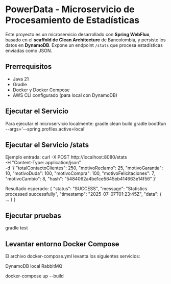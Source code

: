 # PowerData - Microservicio de Procesamiento de Estadísticas

Este proyecto es un microservicio desarrollado con **Spring WebFlux**, basado en el **scaffold de Clean Architecture** de Bancolombia, y persiste los datos en **DynamoDB**. Expone un endpoint `/stats` que procesa estadísticas enviadas como JSON.

## Prerrequisitos

- Java 21
- Gradle
- Docker y Docker Compose
- AWS CLI configurado (para local con DynamoDB)

## Ejecutar el Servicio

Para ejecutar el microservicio localmente:
gradle clean build
gradle bootRun --args='--spring.profiles.active=local'

## Ejecutar el Servicio **/stats**

Ejemplo entrada:
curl -X POST http://localhost:8080/stats \
  -H "Content-Type: application/json" \
  -d '{
    "totalContactoClientes": 250,
    "motivoReclamo": 25,
    "motivoGarantia": 10,
    "motivoDuda": 100,
    "motivoCompra": 100,
    "motivoFelicitaciones": 7,
    "motivoCambio": 8,
    "hash": "5484062a4be1ce5645eb414663e14f56"
}'

Resultado esperado:
{
  "status": "SUCCESS",
  "message": "Statistics processed successfully",
  "timestamp": "2025-07-07T01:23:45Z",
  "data": {
    ...
  }
}

## Ejecutar pruebas
gradle test

## Levantar entorno Docker Compose
El archivo docker-compose.yml levanta los siguientes servicios:

DynamoDB local
RabbitMQ

docker-compose up --build